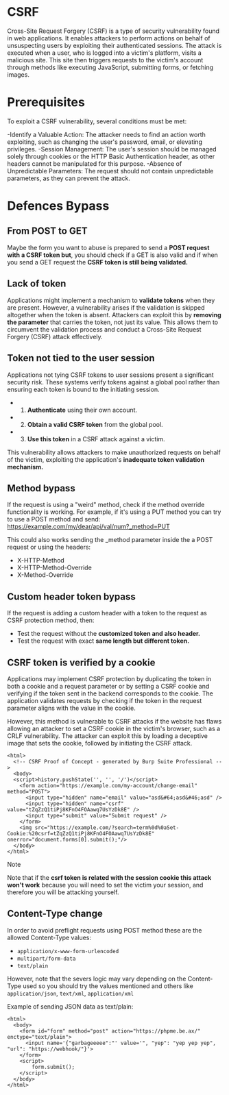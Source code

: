 # CSRF
Cross-Site Request Forgery (CSRF) is a type of security vulnerability found in web applications. It enables attackers to perform actions on behalf of unsuspecting users by exploiting their authenticated sessions. The attack is executed when a user, who is logged into a victim's platform, visits a malicious site. This site then triggers requests to the victim's account through methods like executing JavaScript, submitting forms, or fetching images.

# Prerequisites
To exploit a CSRF vulnerability, several conditions must be met:

-Identify a Valuable Action: The attacker needs to find an action worth exploiting, such as changing the user's password, email, or elevating privileges.
-Session Management: The user's session should be managed solely through cookies or the HTTP Basic Authentication header, as other headers cannot be manipulated for this purpose.
-Absence of Unpredictable Parameters: The request should not contain unpredictable parameters, as they can prevent the attack.

# Defences Bypass

## From POST to GET
Maybe the form you want to abuse is prepared to send a **POST request with a CSRF token but**, you should check if a GET is also valid and if when you send a GET request the **CSRF token is still being validated.**

## Lack of token
Applications might implement a mechanism to **validate tokens** when they are present. However, a vulnerability arises if the validation is skipped altogether when the token is absent. Attackers can exploit this by **removing the parameter** that carries the token, not just its value. This allows them to circumvent the validation process and conduct a Cross-Site Request Forgery (CSRF) attack effectively.

## Token not tied to the user session
Applications not tying CSRF tokens to user sessions present a significant security risk. These systems verify tokens against a global pool rather than ensuring each token is bound to the initiating session.

- 1. **Authenticate** using their own account.
- 2. **Obtain a valid CSRF token** from the global pool.
- 3. **Use this token** in a CSRF attack against a victim.

This vulnerability allows attackers to make unauthorized requests on behalf of the victim, exploiting the application's **inadequate token validation mechanism.**

## Method bypass
If the request is using a "weird" method, check if the method override functionality is working. For example, if it's using a PUT method you can try to use a POST method and send: https://example.com/my/dear/api/val/num?_method=PUT

This could also works sending the _method parameter inside the a POST request or using the headers:

- X-HTTP-Method
- X-HTTP-Method-Override
- X-Method-Override

## Custom header token bypass
If the request is adding a custom header with a token to the request as CSRF protection method, then:

- Test the request without the **customized token and also header.**
- Test the request with exact **same length but different token.**

## CSRF token is verified by a cookie
Applications may implement CSRF protection by duplicating the token in both a cookie and a request parameter or by setting a CSRF cookie and verifying if the token sent in the backend corresponds to the cookie. The application validates requests by checking if the token in the request parameter aligns with the value in the cookie.

However, this method is vulnerable to CSRF attacks if the website has flaws allowing an attacker to set a CSRF cookie in the victim's browser, such as a CRLF vulnerability. The attacker can exploit this by loading a deceptive image that sets the cookie, followed by initiating the CSRF attack.

``` 
<html>
  <!-- CSRF Proof of Concept - generated by Burp Suite Professional -->
  <body>
  <script>history.pushState('', '', '/')</script>
    <form action="https://example.com/my-account/change-email" method="POST">
      <input type="hidden" name="email" value="asd&#64;asd&#46;asd" />
      <input type="hidden" name="csrf" value="tZqZzQ1tiPj8KFnO4FOAawq7UsYzDk8E" />
      <input type="submit" value="Submit request" />
    </form>
    <img src="https://example.com/?search=term%0d%0aSet-Cookie:%20csrf=tZqZzQ1tiPj8KFnO4FOAawq7UsYzDk8E" onerror="document.forms[0].submit();"/>
  </body>
</html>
```
> [!NOTE]
> Note that if the **csrf token is related with the session cookie this attack won't work** because you will need to set the victim your session, and therefore you will be attacking yourself.

## Content-Type change
In order to avoid preflight requests using POST method these are the allowed Content-Type values:

- ```application/x-www-form-urlencoded```
- ```multipart/form-data```
- ```text/plain```

However, note that the severs logic may vary depending on the Content-Type used so you should try the values mentioned and others like ```application/json```, ```text/xml```, ```application/xml```

Example of sending JSON data as text/plain:
``` 
<html>
  <body>
    <form id="form" method="post" action="https://phpme.be.ax/" enctype="text/plain">
      <input name='{"garbageeeee":"' value='", "yep": "yep yep yep", "url": "https://webhook/"}'>
    </form>
    <script>
        form.submit();
    </script>
  </body>
</html>
```
























